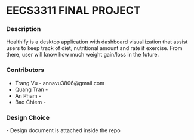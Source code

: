 <h1>EECS3311 FINAL PROJECT</h1>
<h3>Description</h3>
<p> Healthify is a desktop application with dashboard visuallization that assist users to keep track of diet, nutritional amount and rate if exercise. From there, user will know how much weight gain/loss in the future.</p>

<h3>Contributors</h3>
<ul>
<li>Trang Vu - annavu3806@gmail.com</li>
<li>Quang Tran - </li>
<li>An Pham - </li>
<li>Bao Chiem - </li>
</ul>

<h3>Design Choice</h3>
<p>- Design document is attached inside the repo</p>
